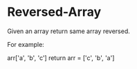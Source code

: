 # Reversed-Array

Given an array return same array reversed.

For example:

arr['a', 'b', 'c'] return arr = ['c', 'b', 'a']